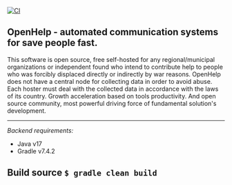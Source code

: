 [![CI](https://github.com/PavelRavvich/open-help/actions/workflows/gradle.yml/badge.svg?branch=prod)](https://github.com/PavelRavvich/open-help/actions/workflows/gradle.yml)

## OpenHelp - automated communication systems for save people fast.

This software is open source, free self-hosted for any regional/municipal organizations or independent found who intend to contribute help to people who was forcibly displaced directly or indirectly by war reasons. OpenHelp does not have a central node for collecting data in order to avoid abuse. Each hoster must deal with the collected data in accordance with the laws of its country.
Growth acceleration based on tools productivity. And open source community, most powerful driving force of fundamental solution's development.

---

_Backend requirements:_
- Java v17
- Gradle v7.4.2 

Build source `$ gradle clean build`
---